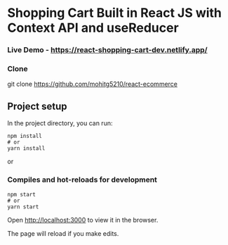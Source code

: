 # Shopping Cart Built in React JS with Context API and useReducer

### Live Demo - https://react-shopping-cart-dev.netlify.app/

### Clone
git clone https://github.com/mohitg5210/react-ecommerce


## Project setup

In the project directory, you can run:

```
npm install
# or
yarn install
```

or

### Compiles and hot-reloads for development

```
npm start
# or
yarn start
```

Open [http://localhost:3000](http://localhost:3000) to view it in the browser.

The page will reload if you make edits.
